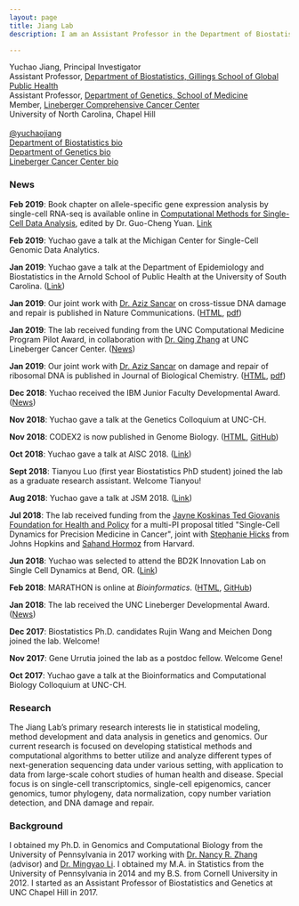 ```yaml
---
layout: page
title: Jiang Lab
description: I am an Assistant Professor in the Department of Biostatistics and the Department of Genetics at the University of North Carolina, Chapel Hill.

---
```


<div class="container">
    <div class="row-fluid">
            Yuchao Jiang, Principal Investigator<br/>
            Assistant Professor, <a href="http://sph.unc.edu/bios/biostatistics/">Department of Biostatistics, Gillings School of Global Public Health</a><br/>
            Assistant Professor, <a href="http://www.med.unc.edu/genetics/">Department of Genetics, School of Medicine</a><br/>
            Member, <a href="https://unclineberger.org/">Lineberger Comprehensive Cancer Center</a><br/>
            University of North Carolina, Chapel Hill <br/><br/>
    </div>
</div>

<div class="container">
    <div class="row-fluid">
            <a href="https://twitter.com/yuchaojiang">@yuchaojiang</a><br/>
            <a href="http://sph.unc.edu/adv_profile/yuchao-jiang-phd/">Department of Biostatistics bio</a><br/>
            <a href="https://www.med.unc.edu/genetics/people/joint-secondary-faculty/yuchao-jiang-phd">Department of Genetics bio</a><br/>
            <a href="http://unclineberger.org/people/profiles/yuchao-jiang">Lineberger Cancer Center bio</a><br/>
    </div>
</div>

### News
**Feb 2019**: Book chapter on allele-specific gene expression analysis by single-cell RNA-seq is available online in [Computational Methods for Single-Cell Data Analysis](https://www.springer.com/us/book/9781493990566), edited by Dr. Guo-Cheng Yuan. [Link](https://link.springer.com/protocol/10.1007%2F978-1-4939-9057-3_11)

**Feb 2019**: Yuchao gave a talk at the Michigan Center for Single-Cell Genomic Data Analytics.

**Jan 2019**: Yuchao gave a talk at the Department of Epidemiology and Biostatistics in the Arnold School of Public Health at the University of South Carolina. ([Link](https://www.dropbox.com/s/knzk4asp4vgrsuj/epibioJiangvs2.jpg?dl=0))

**Jan 2019**: Our joint work with [Dr. Aziz Sancar](http://sancarlab.unc.edu/) on cross-tissue DNA damage and repair is published in Nature Communications. ([HTML](https://www.nature.com/articles/s41467-019-08290-2), [pdf](https://www.nature.com/articles/s41467-019-08290-2.pdf))

**Jan 2019**: The lab received funding from the UNC Computational Medicine Program Pilot Award, in collaboration with [Dr. Qing Zhang](https://www.med.unc.edu/pathology/faculty-2/dplm-faculty-profiles2014dr-zhang/) at UNC Lineberger Cancer Center. ([News](http://news.unchealthcare.org/som-vital-signs/2019/jan-24/honors-and-awards?utm_source=vs-email&utm_medium=email&utm_campaign=4))

**Jan 2019**: Our joint work with [Dr. Aziz Sancar](http://sancarlab.unc.edu/) on damage and repair of ribosomal DNA is published in Journal of Biological Chemistry. ([HTML](http://www.jbc.org/content/294/1/210.short), [pdf](http://www.jbc.org/content/294/1/210.full.pdf))

**Dec 2018**: Yuchao received the IBM Junior Faculty Developmental Award. ([News](https://www.med.unc.edu/genetics/yuchao-jiang-phd-receives-junior-faculty-development-award/))

**Nov 2018**: Yuchao gave a talk at the Genetics Colloquium at UNC-CH.

**Nov 2018**: CODEX2 is now published in Genome Biology. ([HTML](https://genomebiology.biomedcentral.com/articles/10.1186/s13059-018-1578-y), [GitHub](https://github.com/yuchaojiang/CODEX2)) 

**Oct 2018**: Yuchao gave a talk at AISC 2018. ([Link](https://www.uncg.edu/mat/aisc/2018/index.html))

**Sept 2018**: Tianyou Luo (first year Biostatistics PhD student) joined the lab as a graduate research assistant. Welcome Tianyou!

**Aug 2018**: Yuchao gave a talk at JSM 2018. ([Link](https://ww2.amstat.org/meetings/jsm/2018/onlineprogram/ActivityDetails.cfm?SessionID=215048))

**Jul 2018**: The lab received funding from the [Jayne Koskinas Ted Giovanis Foundation for Health and Policy](http://jktgfoundation.org/) for a multi-PI proposal titled "Single-Cell Dynamics for Precision Medicine in Cancer", joint with [Stephanie Hicks](http://www.stephaniehicks.com/) from Johns Hopkins and [Sahand Hormoz](https://hormoz.hms.harvard.edu/) from Harvard.

**Jun 2018**: Yuchao was selected to attend the BD2K Innovation Lab on Single Cell Dynamics at Bend, OR. ([Link](https://bigdatau.ini.usc.edu/innovationlab2018))

**Feb 2018**: MARATHON is online at *Bioinformatics*. ([HTML](https://academic.oup.com/bioinformatics/article/34/12/2126/4838234), [GitHub](https://github.com/yuchaojiang/MARATHON/)) 

**Jan 2018**: The lab received the UNC Lineberger Developmental Award. ([News](https://unclineberger.org/news/lineberger-awards?utm_source=lineup&utm_medium=email&utm_campaign=5))

**Dec 2017**: Biostatistics Ph.D. candidates Rujin Wang and Meichen Dong joined the lab. Welcome!

**Nov 2017**: Gene Urrutia joined the lab as a postdoc fellow. Welcome Gene!

**Oct 2017**: Yuchao gave a talk at the Bioinformatics and Computational Biology Colloquium at UNC-CH.


### Research

The Jiang Lab’s primary research interests lie in statistical modeling, method development and data analysis in genetics and genomics. Our current research is focused on developing statistical methods and computational algorithms to better utilize and analyze different types of next-generation sequencing data under various setting, with application to data from large-scale cohort studies of human health and disease. Special focus is on single-cell transcriptomics, single-cell epigenomics, cancer genomics, tumor phylogeny, data normalization, copy number variation detection, and DNA damage and repair.


###  Background

I obtained my Ph.D. in Genomics and Computational Biology from the University of Pennsylvania in 2017 working with [Dr. Nancy R. Zhang](https://statistics.wharton.upenn.edu/profile/nzh/) (advisor) and [Dr. Mingyao Li](http://www.med.upenn.edu/apps/faculty/index.php/g275/p8122973). I obtained my M.A. in Statistics from the University of Pennsylvania in 2014 and my B.S. from Cornell University in 2012. I started as an Assistant Professor of Biostatistics and Genetics at UNC Chapel Hill in 2017.

